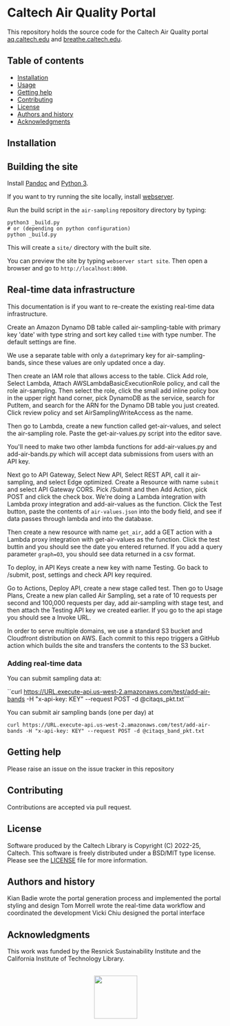 Caltech Air Quality Portal
=====================================================

This repository holds the source code for the Caltech Air Quality portal [aq.caltech.edu](https://aq.caltech.edu) and [breathe.caltech.edu](https://breathe.caltech.edu).


Table of contents
-----------------

* [Installation](#installation)
* [Usage](#usage)
* [Getting help](#getting-help)
* [Contributing](#contributing)
* [License](#license)
* [Authors and history](#authors-and-history)
* [Acknowledgments](#authors-and-acknowledgments)


Installation
------------

## Building the site

Install [Pandoc](https://pandoc.org/installing.html) and [Python 3](https://www.python.org/downloads/).

If you want to try running the site locally, install
[webserver](https://caltechlibrary.github.io/wsfn/INSTALL.html).

Run the build script in the `air-sampling` repository directory by typing:

```
python3 _build.py
# or (depending on python configuration)
python _build.py
```

This will create a `site/` directory with the built site.

You can preview the site by typing `webserver start site`. Then open a browser and go to `http://localhost:8000`.


## Real-time data infrastructure

This documentation is if you want to re-create the existing real-time data infrastructure.

Create an Amazon Dynamo DB table called air-sampling-table with primary key
'date' with type string and sort key called `time` with type number. The default settings are fine. 

We use a separate table with only a `date`primary key for air-sampling-bands,
since these values are only updated once a day.

Then create an IAM role that allows access to the table. Click Add role, Select
Lambda, Attach AWSLambdaBasicExecutionRole policy, and call the role
air-sampling. Then select the role, click the small add inline policy box in
the upper right hand corner, pick DynamoDB as the service, search for PutItem,
and search for the ARN for the Dynamo DB table you just created. Click review
policy and set AirSamplingWriteAccess as the name.

Then go to Lambda, create a new function called get-air-values, and select the
air-sampling role. Paste the get-air-values.py script into the editor save.

You'll need to make two other lambda functions for add-air-values.py and
add-air-bands.py which will accept data submissions from users with an API key.

Next go to API Gateway, Select New API, Select REST API, call it air-sampling, and
select Edge optimized. Create a Resource with name `submit` and select API
Gateway CORS. Pick /Submit and then Add Action, pick POST and click the check
box. We're doing a Lambda integration with Lambda proxy integration and
add-air-values as the function. Click the Test button, paste the contents of 
`air-values.json` into the body field, and see if data passes through lambda and into the database.

Then create a new resource with name `get_air`, add a GET action with a Lambda
proxy integration with get-air-values as the function. Click the test buttin
and you should see the date you entered returned. If you add a query parameter
`graph=O3`, you should see data returned in a csv format.

To deploy, in API Keys create a new key with name Testing. Go back to /submit, post,
settings and check API key required. 

Go to Actions, Deploy API, create a new stage called test. Then go to Usage
Plans, Create a new plan called Air Sampling, set a rate of 10 requests per
second and 100,000 requests per day, add air-sampling with stage test, and then
attach the Testing API key we created earlier. If you go to the api stage you
should see a Invoke URL. 

In order to serve multiple domains, we use a standard S3 bucket and Cloudfront distribution on AWS. Each commit to this repo triggers a 
GitHub action which builds the site and transfers the contents to the S3 bucket.

### Adding real-time data

You can submit sampling data at:

``curl
https://URL.execute-api.us-west-2.amazonaws.com/test/add-air-bands -H
"x-api-key: KEY" --request POST -d
@citaqs_pkt.txt```

You can submit air sampling bands (one per day) at 

```curl https://URL.execute-api.us-west-2.amazonaws.com/test/add-air-bands -H "x-api-key: KEY" --request POST -d @citaqs_band_pkt.txt```


Getting help
------------

Please raise an issue on the issue tracker in this repository


Contributing
------------

Contributions are accepted via pull request.


License
-------

Software produced by the Caltech Library is Copyright (C) 2022-25, Caltech.  This software is freely distributed under a BSD/MIT type license.  Please see the [LICENSE](LICENSE) file for more information.


Authors and history
---------------------------

Kian Badie wrote the portal generation process and implemented the portal styling and design
Tom Morrell wrote the real-time data workflow and coordinated the development
Vicki Chiu designed the portal interface


Acknowledgments
---------------

This work was funded by the Resnick Sustainability Institute and the California Institute of Technology Library.

<div align="center">
  <br>
  <a href="https://www.caltech.edu">
    <img width="100" height="100" src=".graphics/caltech-round.png">
  </a>
</div>
